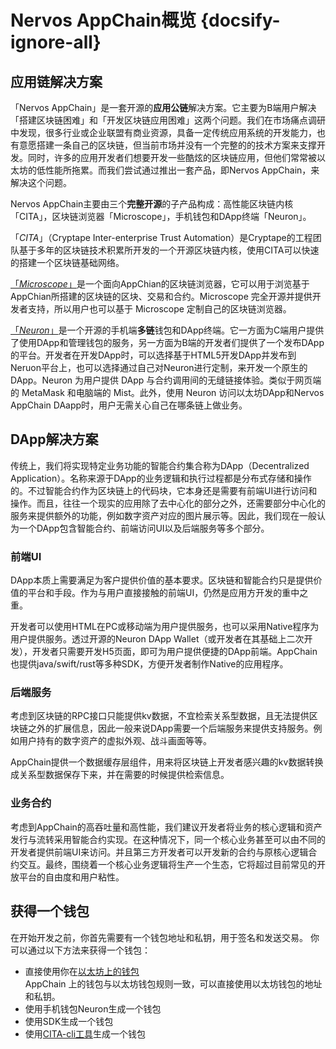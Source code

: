 # Nervos AppChain概览 {docsify-ignore-all}

## 应用链解决方案

「Nervos AppChain」是一套开源的**应用公链**解决方案。它主要为B端用户解决「搭建区块链困难」和「开发区块链应用困难」这两个问题。我们在市场痛点调研中发现，很多行业或企业联盟有商业资源，具备一定传统应用系统的开发能力，也有意愿搭建一条自己的区块链，但当前市场并没有一个完整的的技术方案来支撑开发。同时，许多的应用开发者们想要开发一些酷炫的区块链应用，但他们常常被以太坊的低性能所拖累。而我们尝试通过推出一套产品，即Nervos AppChain，来解决这个问题。

Nervos AppChain主要由三个**完整开源**的子产品构成：高性能区块链内核「CITA」，区块链浏览器「Microscope」，手机钱包和DApp终端「Neuron」。

「*CITA*」（Cryptape Inter-enterprise Trust Automation）是Cryptape的工程团队基于多年的区块链技术积累所开发的一个开源区块链内核，使用CITA可以快速的搭建一个区块链基础网络。

[「*Microscope*」](https://cryptape.github.io/Microscope/#/)是一个面向AppChian的区块链浏览器，它可以用于浏览基于AppChian所搭建的区块链的区块、交易和合约。Microscope 完全开源并提供开发者支持，所以用户也可以基于 Microscope 定制自己的区块链浏览器。

[「*Neuron*」](https://cryptape.github.io/Neuron-Android/#/)是一个开源的手机端**多链**钱包和DApp终端。它一方面为C端用户提供了使用DApp和管理钱包的服务，另一方面为B端的开发者们提供了一个发布DApp的平台。开发者在开发DApp时，可以选择基于HTML5开发DApp并发布到Neruon平台上，也可以选择通过自己对Neuron进行定制，来开发一个原生的DApp。Neuron 为用户提供 DApp 与合约调用间的无缝链接体验。类似于网页端的 MetaMask 和电脑端的 Mist。此外，使用 Neuron 访问以太坊DApp和Nervos AppChain DAapp时，用户无需关心自己在哪条链上做业务。


## DApp解决方案

传统上，我们将实现特定业务功能的智能合约集合称为DApp（Decentralized Application）。名称来源于DApp的业务逻辑和执行过程都是分布式存储和操作的。不过智能合约作为区块链上的代码块，它本身还是需要有前端UI进行访问和操作。而且，往往一个现实的应用除了去中心化的部分之外，还需要部分中心化的服务来提供额外的功能，例如数字资产对应的图片展示等。因此，我们现在一般认为一个DApp包含智能合约、前端访问UI以及后端服务等多个部分。

### 前端UI
DApp本质上需要满足为客户提供价值的基本要求。区块链和智能合约只是提供价值的平台和手段。作为与用户直接接触的前端UI，仍然是应用方开发的重中之重。

开发者可以使用HTML在PC或移动端为用户提供服务，也可以采用Native程序为用户提供服务。透过开源的Neuron DApp Wallet（或开发者在其基础上二次开发），开发者只需要开发H5页面，即可为用户提供便捷的DApp前端。AppChain也提供java/swift/rust等多种SDK，方便开发者制作Native的应用程序。

### 后端服务
考虑到区块链的RPC接口只能提供kv数据，不宜检索关系型数据，且无法提供区块链之外的扩展信息，因此一般来说DApp需要一个后端服务来提供支持服务。例如用户持有的数字资产的虚拟外观、战斗画面等等。

AppChain提供一个数据缓存层组件，用来将区块链上开发者感兴趣的kv数据转换成关系型数据保存下来，并在需要的时候提供检索信息。

### 业务合约

考虑到AppChain的高吞吐量和高性能，我们建议开发者将业务的核心逻辑和资产发行与流转采用智能合约实现。在这种情况下，同一个核心业务甚至可以由不同的开发者提供前端UI来访问。并且第三方开发者可以开发新的合约与原核心逻辑合约交互。最终，围绕着一个核心业务逻辑将生产一个生态，它将超过目前常见的开放平台的自由度和用户粘性。

## 获得一个钱包
在开始开发之前，你首先需要有一个钱包地址和私钥，用于签名和发送交易。
你可以通过以下方法来获得一个钱包：
* 直接使用你在[以太坊上的钱包](http://www.myetherwallet.com/)  
AppChain 上的钱包与以太坊钱包规则一致，可以直接使用以太坊钱包的地址和私钥。
* 使用手机钱包Neuron生成一个钱包
* 使用SDK生成一个钱包
* 使用[CITA-cli工具](https://github.com/cryptape/cita-cli)生成一个钱包